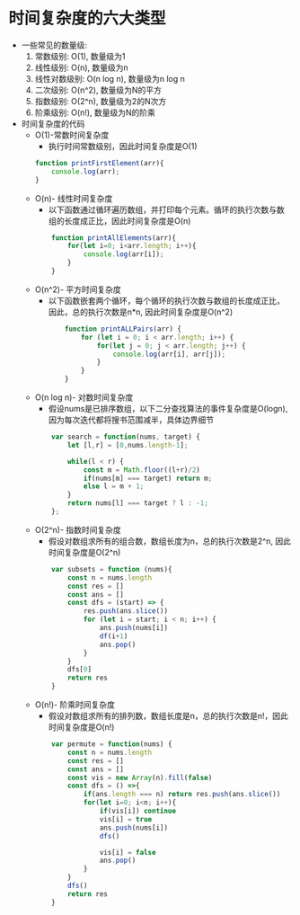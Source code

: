 # 时间复杂度的六大类型
- 一些常见的数量级:
    1. 常数级别: O(1), 数量级为1
    2. 线性级别: O(n), 数量级为n
    3. 线性对数级别: O(n log n), 数量级为n log n
    4. 二次级别: O(n^2), 数量级为N的平方
    5. 指数级别: O(2^n), 数量级为2的N次方
    6. 阶乘级别: O(n!), 数量级为N的阶乘
- 时间复杂度的代码
    - O(1)-常数时间复杂度
        - 执行时间常数级别，因此时间复杂度是O(1)
        ```javascript
        function printFirstElement(arr){
            console.log(arr);
        }
        ```
    - O(n)- 线性时间复杂度
        - 以下函数通过循环遍历数组，并打印每个元素。循环的执行次数与数组的长度成正比，因此时间复杂度是O(n)
        ```javascript
            function printAllElements(arr){
                for(let i=0; i<arr.length; i++){
                    console.log(arr[i]);
                }
            }
        ```
    - O(n^2)- 平方时间复杂度
        - 以下函数嵌套两个循环，每个循环的执行次数与数组的长度成正比，因此，总的执行次数是n*n, 因此时间复杂度是O(n^2)
            ```javascript
                function printALLPairs(arr) {
                    for (let i = 0; i < arr.length; i++) {
                        for(let j = 0; j < arr.length; j++) {
                            console.log(arr[i], arr[j]);
                        }
                    }
                }
            ```
    - O(n log n)- 对数时间复杂度
        - 假设nums是已排序数组，以下二分查找算法的事件复杂度是O(logn),因为每次迭代都将搜书范围减半，具体边界细节
        ```javascript
            var search = function(nums, target) {
                let [l,r] = [0,nums.length-1];

                while(l < r) {
                    const m = Math.floor((l+r)/2)
                    if(nums[m] === target) return m;
                    else l = m + 1;
                }
                return nums[l] === target ? l : -1;
            };
        ```
    - O(2^n)- 指数时间复杂度
        - 假设对数组求所有的组合数，数组长度为n，总的执行次数是2^n, 因此时间复杂度是O(2^n)
        ```javascript
            var subsets = function (nums){
                const n = nums.length
                const res = []
                const ans = []
                const dfs = (start) => {
                    res.push(ans.slice())
                    for (let i = start; i < n; i++) {
                        ans.push(nums[i])
                        df(i+1)
                        ans.pop()
                    }
                }
                dfs[0]
                return res
            }
        ```
    - O(n!)- 阶乘时间复杂度
        - 假设对数组求所有的排列数，数组长度是n，总的执行次数是n!，因此时间复杂度是O(n!)
        ```javascript
            var permute = function(nums) {
                const n = nums.length
                const res = []
                const ans = []
                const vis = new Array(n).fill(false)
                const dfs = () =>{
                    if(ans.length === n) return res.push(ans.slice())
                    for(let i=0; i<n; i++){
                        if(vis[i]) continue
                        vis[i] = true
                        ans.push(nums[i])
                        dfs()

                        vis[i] = false
                        ans.pop()
                    }
                }
                dfs()
                return res
            }
        ```


